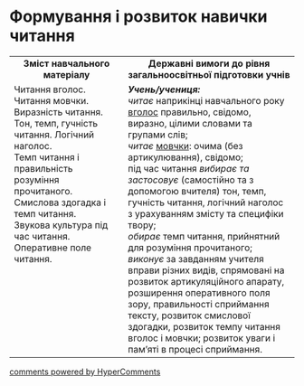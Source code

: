 <div id="hypercomments_widget" class="js-hypercomments-widget invisible"></div>

# Формування і розвиток навички читання

<table>
  <tr>
    <td width="40%" align="center"><b>Зміст навчального матеріалу<b></td>
    <td width="60%" align="center"><b>Державні вимоги до рівня загальноосвітньої підготовки учнів</b></td>
  </tr>
  <tr>
    <td width="40%" style="vertical-align:top !important;">
Читання вголос.<br>
Читання мовчки.<br>
Виразність читання. Тон, темп, гучність читання.  Логічний наголос.<br>
Темп читання і правильність розуміння прочитаного.<br>
Смислова здогадка і темп читання.<br>
Звукова культура під час читання.<br>
Оперативне поле читання.
</td>
    <td width="60%" style="vertical-align:top !important;">
<i><b>Учень/учениця:</b></i><br>
<i>читає</i> наприкінці навчального року <u>вголос</u> правильно, свідомо, виразно, цілими словами та групами слів;<br>
<i>читає</i> <u>мовчки</u>: очима (без артикулювання), свідомо;<br>
під час читання <i>вибирає та застосовує</i> (самостійно та з допомогою вчителя) тон, темп, гучність читання, логічний наголос з урахуванням змісту та специфіки твору;<br>
<i>обирає</i> темп читання, прийнятний для розуміння прочитаного;<br>
<i>виконує</i> за завданням учителя вправи різних видів, спрямовані на розвиток артикуляційного апарату, розширення оперативного поля зору, правильності сприймання тексту, розвиток смислової здогадки, розвиток темпу читання вголос і мовчки; розвиток уваги і пам’яті в процесі сприймання.
</td>
  </tr>
</table>

<div class="js-hypercomments-container">
<a href="http://hypercomments.com" class="hc-link" title="comments widget">comments powered by HyperComments</a>
</div>